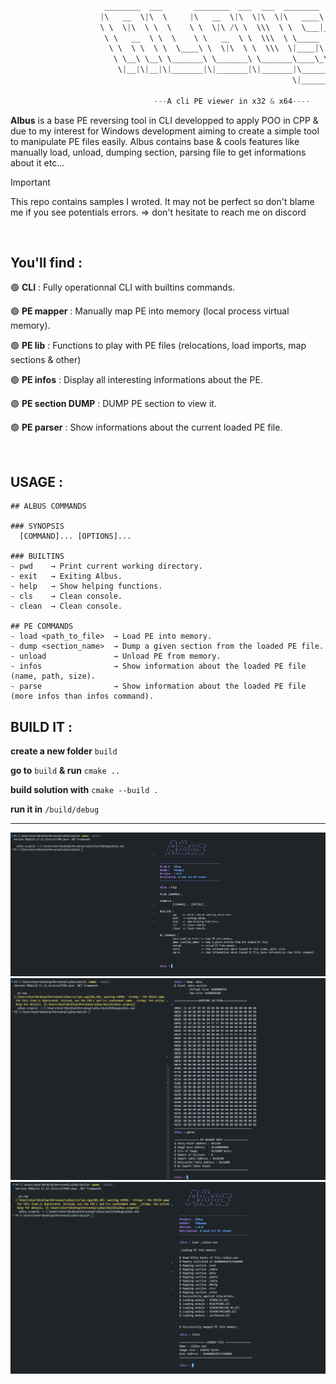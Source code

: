 ```CPP
                      
                     ________  ___       ________  ___  ___  ________      
                    |\   __  \|\  \     |\   __  \|\  \|\  \|\   ____\     
                    \ \  \|\  \ \  \    \ \  \|\ /\ \  \\\  \ \  \___|_    
                     \ \   __  \ \  \    \ \   __  \ \  \\\  \ \_____  \   
                      \ \  \ \  \ \  \____\ \  \|\  \ \  \\\  \|____|\  \  
                       \ \__\ \__\ \_______\ \_______\ \_______\____\_\  \ 
                        \|__|\|__|\|_______|\|_______|\|_______|\_________\
                                                               \|_________|
                                                                         
                                ---A cli PE viewer in x32 & x64----

```

**Albus** is a base PE reversing tool in CLI developped to apply POO in CPP & due to my interest for Windows development aiming to create a simple tool to manipulate PE files easily. Albus contains base & cools features like manually load, unload, dumping section, parsing file to get informations about it etc...


>[!Important]
>This repo contains samples I wroted. It may not be perfect so don't blame me if you see potentials errors. => don't hesitate to reach me on discord

<br>

## You'll find : 

🟢 **CLI** : Fully operationnal CLI with builtins commands.

🟢 **PE mapper** : Manually map PE into memory (local process virtual memory).

🟢 **PE lib** : Functions to play with PE files (relocations, load imports, map sections & other)

🟢 **PE infos** : Display all interesting informations about the PE.

🟢 **PE section DUMP** : DUMP PE section to view it.

🟢 **PE parser** : Show informations about the current loaded PE file.

<br>

## USAGE : 

```
## ALBUS COMMANDS

### SYNOPSIS
  [COMMAND]... [OPTIONS]...

### BUILTINS
- pwd    → Print current working directory.  
- exit   → Exiting Albus.  
- help   → Show helping functions.  
- cls    → Clean console.  
- clean  → Clean console.  

## PE COMMANDS
- load <path_to_file>  → Load PE into memory.  
- dump <section_name>  → Dump a given section from the loaded PE file.  
- unload               → Unload PE from memory.  
- infos                → Show information about the loaded PE file (name, path, size).  
- parse                → Show information about the loaded PE file (more infos than infos command). 
```

## BUILD IT :

**create a new folder** `build`

**go to** `build` **& run** `cmake ..`

**build solution with** `cmake --build .`

**run it in** `/build/debug`

---
<img src="https://github.com/Yekuuun/albus/blob/main/assets/intro.png" alt="DebugInfo" />
<img src="https://github.com/Yekuuun/albus/blob/main/assets/dump.png" alt="DebugInfo" />
<img src="https://github.com/Yekuuun/albus/blob/main/assets/load-pe.png" alt="DebugInfo" />

